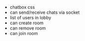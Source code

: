  - chatbox css
 - can send/receive chats via socket
 - list of users in lobby
 - can create room
 - can remove room
 - can join room